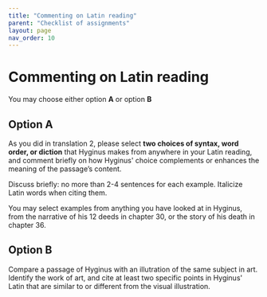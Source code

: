 ```yaml
---
title: "Commenting on Latin reading"
parent: "Checklist of assignments"
layout: page
nav_order: 10
---
```


# Commenting on Latin reading

You may choose either option **A** or option **B**



## Option A


As you did in translation 2, please select **two choices of syntax, word order, or diction** that Hyginus makes from anywhere in your Latin reading, and comment briefly on how Hyginus' choice complements or enhances the meaning of the passage’s content. 

Discuss briefly: no  more than 2-4 sentences for each example. Italicize Latin words when citing them.

You may select examples from anything you have looked at in Hyginus, from the narrative of his 12 deeds in chapter 30, or the story of his death in chapter 36.



## Option B

Compare a passage of Hyginus with an illutration of the same subject in art.  Identify the work of art, and cite at least two specific points in Hyginus' Latin that are similar to or different from the visual illustration.

